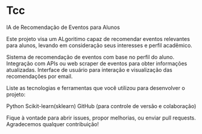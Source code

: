 # Tcc

IA de Recomendação de Eventos para Alunos

Este projeto visa um ALgoritimo capaz de recomendar eventos relevantes para alunos, levando em consideração seus interesses e perfil acadêmico.

Sistema de recomendação de eventos com base no perfil do aluno.
Integração com APIs ou web scraper de eventos para obter informações atualizadas.
Interface de usuário para interação e visualização das recomendações por email.

Liste as tecnologias e ferramentas que você utilizou para desenvolver o projeto:

Python
Scikit-learn(sklearn)
GitHub (para controle de versão e colaboração)

Fique à vontade para abrir issues, propor melhorias, ou enviar pull requests. Agradecemos qualquer contribuição!
